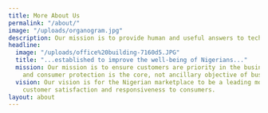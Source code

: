 ```yaml
---
title: More About Us
permalink: "/about/"
image: "/uploads/organogram.jpg"
description: Our mission is to provide human and useful answers to tech challenges.
headline:
  image: "/uploads/office%20building-7160d5.JPG"
  title: "...established to improve the well-being of Nigerians..."
  mission: Our mission is to ensure customers are priority in the business value chain;
    and consumer protection is the core, not ancillary objective of business.
  vision: Our vision is for the Nigerian marketplace to be a leading model of dynamism,
    customer satisfaction and responsiveness to consumers.
layout: about
---
```


